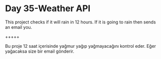 # Day 35-Weather API

This project checks if it will rain in 12 hours. If it is going to rain then sends an email you.

+++++

Bu proje 12 saat içerisinde yağmur yağıp yağmayacağını kontrol eder. Eğer yağacaksa size bir email gönderir.